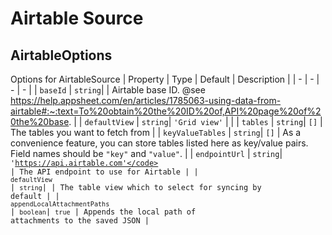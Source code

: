 # Airtable Source


##  AirtableOptions
Options for AirtableSource
| Property | Type | Default | Description |
| - | - | - | - |
| <a name="module_airtable-source.AirtableOptions+baseId">`baseId`</a> |  <code>string</code>|  | Airtable base ID. @see https://help.appsheet.com/en/articles/1785063-using-data-from-airtable#:~:text=To%20obtain%20the%20ID%20of,API%20page%20of%20the%20base. |
| <a name="module_airtable-source.AirtableOptions+defaultView">`defaultView`</a> |  <code>string</code>|  <code>'Grid view'</code>  |  |
| <a name="module_airtable-source.AirtableOptions+tables">`tables`</a> |  <code>string</code>|  <code>[]</code>  | The tables you want to fetch from |
| <a name="module_airtable-source.AirtableOptions+keyValueTables">`keyValueTables`</a> |  <code>string</code>|  <code>[]</code>  | As a convenience feature, you can store tables listed here as key/value pairs. Field names should be `"key"` and `"value"`. |
| <a name="module_airtable-source.AirtableOptions+endpointUrl">`endpointUrl`</a> |  <code>string</code>|  <code>'https://api.airtable.com'</code>  | The API endpoint to use for Airtable |
| <a name="module_airtable-source.AirtableOptions+defaultView">`defaultView`</a> |  <code>string</code>|  | The table view which to select for syncing by default |
| <a name="module_airtable-source.AirtableOptions+appendLocalAttachmentPaths">`appendLocalAttachmentPaths`</a> |  <code>boolean</code>|  <code>true</code>  | Appends the local path of attachments to the saved JSON |
